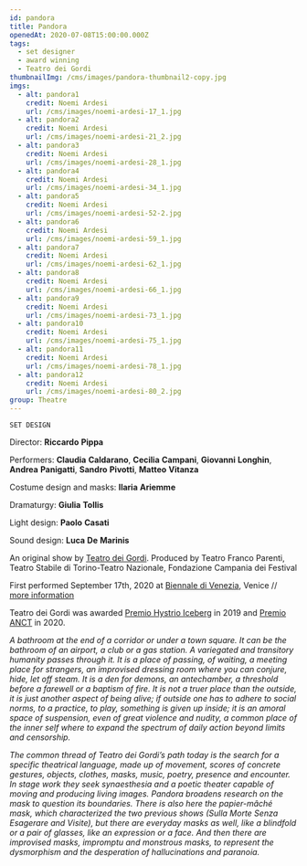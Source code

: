 ```yaml
---
id: pandora
title: Pandora
openedAt: 2020-07-08T15:00:00.000Z
tags:
  - set designer
  - award winning
  - Teatro dei Gordi
thumbnailImg: /cms/images/pandora-thumbnail2-copy.jpg
imgs:
  - alt: pandora1
    credit: Noemi Ardesi
    url: /cms/images/noemi-ardesi-17_1.jpg
  - alt: pandora2
    credit: Noemi Ardesi
    url: /cms/images/noemi-ardesi-21_2.jpg
  - alt: pandora3
    credit: Noemi Ardesi
    url: /cms/images/noemi-ardesi-28_1.jpg
  - alt: pandora4
    credit: Noemi Ardesi
    url: /cms/images/noemi-ardesi-34_1.jpg
  - alt: pandora5
    credit: Noemi Ardesi
    url: /cms/images/noemi-ardesi-52-2.jpg
  - alt: pandora6
    credit: Noemi Ardesi
    url: /cms/images/noemi-ardesi-59_1.jpg
  - alt: pandora7
    credit: Noemi Ardesi
    url: /cms/images/noemi-ardesi-62_1.jpg
  - alt: pandora8
    credit: Noemi Ardesi
    url: /cms/images/noemi-ardesi-66_1.jpg
  - alt: pandora9
    credit: Noemi Ardesi
    url: /cms/images/noemi-ardesi-73_1.jpg
  - alt: pandora10
    credit: Noemi Ardesi
    url: /cms/images/noemi-ardesi-75_1.jpg
  - alt: pandora11
    credit: Noemi Ardesi
    url: /cms/images/noemi-ardesi-78_1.jpg
  - alt: pandora12
    credit: Noemi Ardesi
    url: /cms/images/noemi-ardesi-80_2.jpg
group: Theatre
---
```

`SET DESIGN`

Director: **Riccardo** **Pippa**

Performers: **Claudia** **Caldarano**, **Cecilia** **Campani**, **Giovanni** **Longhin**, **Andrea** **Panigatti**, **Sandro** **Pivotti**, **Matteo** **Vitanza**

Costume design and masks: **Ilaria** **Ariemme**

Dramaturgy: **Giulia** **Tollis**

Light design: **Paolo** **Casati**

Sound design: **Luca** **De** **Marinis**

An original show by [Teatro dei Gordi](https://www.teatrodeigordi.it/en/home/). Produced by Teatro Franco Parenti, Teatro Stabile di Torino-Teatro Nazionale, Fondazione Campania dei Festival

First performed September 17th, 2020 at [Biennale di Venezia](https://www.labiennale.org/en/theatre/2020/theatre-performances/teatro-dei-gordi-pandora), Venice // [more information](https://www.teatrodeigordi.it/en/pandora-2/)

Teatro dei Gordi was awarded [Premio Hystrio Iceberg](https://www.premiohystrio.org/le-motivazioni-del-2019) in 2019 and [Premio ANCT](http://www.criticiditeatro.it/i-premi-anct-toccano-verona-allo-scenografo-antonio-panzuto-e-al-regista-riccardo-pippa/) in 2020.



_A bathroom at the end of a corridor or under a town square. It can be the bathroom of an airport, a club or a gas station. A variegated and transitory humanity passes through it. It is a place of passing, of waiting, a meeting place for strangers, an improvised dressing room where you can conjure, hide, let off steam. It is a den for demons, an antechamber, a threshold before a farewell or a baptism of fire. It is not a truer place than the outside, it is just another aspect of being alive; if outside one has to adhere to social norms, to a practice, to play, something is given up inside; it is an amoral space of suspension, even of great violence and nudity, a common place of the inner self where to expand the spectrum of daily action beyond limits and censorship._

_The common thread of Teatro dei Gordi’s path today is the search for a specific theatrical language, made up of movement, scores of concrete gestures, objects, clothes, masks, music, poetry, presence and encounter. In stage work they seek synaesthesia and a poetic theater capable of moving and producing living images. Pandora broadens research on the mask to question its boundaries. There is also here the papier-mâché mask, which characterized the two previous shows (Sulla Morte Senza Esagerare and Visite), but there are everyday masks as well, like a blindfold or a pair of glasses, like an expression or a face. And then there are improvised masks, impromptu and monstrous masks, to represent the dysmorphism and the desperation of hallucinations and paranoia._
